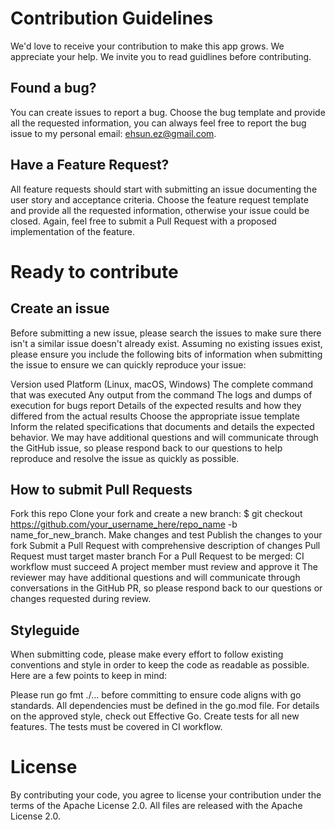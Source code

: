 # Contribution Guidelines
We'd love to receive your contribution to make this app grows. We appreciate your help. We invite you to read guidlines before contributing.



## Found a bug?
You can create issues to report a bug. Choose the bug template and provide all the requested information, 
you can always feel free to report the bug issue to my personal email: ehsun.ez@gmail.com.

## Have a Feature Request?
All feature requests should start with submitting an issue documenting the user story and acceptance criteria. Choose the feature request template and provide all the requested information, otherwise your issue could be closed. Again, feel free to submit a Pull Request with a proposed implementation of the feature.

# Ready to contribute
## Create an issue
Before submitting a new issue, please search the issues to make sure there isn't a similar issue doesn't already exist. Assuming no existing issues exist, please ensure you include the following bits of information when submitting the issue to ensure we can quickly reproduce your issue:

Version used
Platform (Linux, macOS, Windows)
The complete command that was executed
Any output from the command
The logs and dumps of execution for bugs report
Details of the expected results and how they differed from the actual results
Choose the appropriate issue template
Inform the related specifications that documents and details the expected behavior.
We may have additional questions and will communicate through the GitHub issue, so please respond back to our questions to help reproduce and resolve the issue as quickly as possible.

## How to submit Pull Requests
Fork this repo
Clone your fork and create a new branch: $ git checkout https://github.com/your_username_here/repo_name -b name_for_new_branch.
Make changes and test
Publish the changes to your fork
Submit a Pull Request with comprehensive description of changes
Pull Request must target master branch
For a Pull Request to be merged:
CI workflow must succeed
A project member must review and approve it
The reviewer may have additional questions and will communicate through conversations in the GitHub PR, so please respond back to our questions or changes requested during review.

## Styleguide
When submitting code, please make every effort to follow existing conventions and style in order to keep the code as readable as possible. Here are a few points to keep in mind:

Please run go fmt ./... before committing to ensure code aligns with go standards.
All dependencies must be defined in the go.mod file.
For details on the approved style, check out Effective Go.
Create tests for all new features.
The tests must be covered in CI workflow.
# License
By contributing your code, you agree to license your contribution under the terms of the Apache License 2.0. All files are released with the Apache License 2.0.
